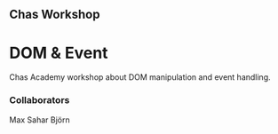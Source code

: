 ## Chas Workshop 
# DOM & Event

Chas Academy workshop about DOM manipulation and event handling.

### Collaborators
Max
Sahar
Björn